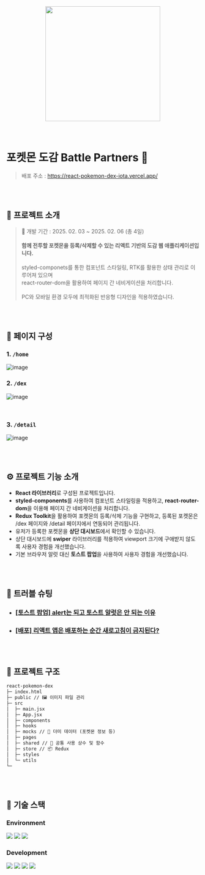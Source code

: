 <div align="center">
<img src="https://github.com/user-attachments/assets/673178e2-3e14-4c68-b446-94f5308c5100" width="300">
</div>

<br>
<br>

#  포켓몬 도감 Battle Partners 🚀
> 배포 주소 : https://react-pokemon-dex-iota.vercel.app/

<br>
<br>

## 💬 프로젝트 소개

> 📅 개발 기간 : 2025. 02. 03 ~ 2025. 02. 06 (총 4일)
> <br><br>
> **함께 전투할 포켓몬을 등록/삭제할 수 있는 리액트 기반의 도감 웹 애플리케이션입니다.**
> <br>
> <br> styled-componets를 통한 컴포넌트 스타일링, RTK를 활용한 상태 관리로 이루어져 있으며
> <br> react-router-dom을 활용하여 페이지 간 네비게이션을 처리합니다.  
> <br> PC와 모바일 환경 모두에 최적화된 반응형 디자인을 적용하였습니다.

<br>
<br>

## 📑 페이지 구성
### 1. `/home`
![image](https://github.com/user-attachments/assets/8090139f-7e37-4c3b-84e8-dc9b17936b83)
<br>

### 2. `/dex`
![image](https://github.com/user-attachments/assets/ea659c74-7759-4136-93aa-26f454311ca6)

<br>

### 3. `/detail`
![image](https://github.com/user-attachments/assets/a6c031b0-d790-4943-9345-cd372d909976)


<br>
<br>

## ⚙ 프로젝트 기능 소개

- **React 라이브러리**로 구성된 프로젝트입니다.
- **styled-components**를 사용하여 컴포넌트 스타일링을 적용하고, **react-router-dom**을 이용해 페이지 간 네비게이션을 처리합니다.
- **Redux Toolkit**을 활용하여 포켓몬의 등록/삭제 기능을 구현하고, 등록된 포켓몬은 /dex 페이지와 /detail 페이지에서 연동되어 관리됩니다.
- 유저가 등록한 포켓몬을 **상단 대시보드**에서 확인할 수 있습니다.
- 상단 대시보드에 **swiper** 라이브러리를 적용하여 viewport 크기에 구애받지 않도록 사용자 경험을 개선했습니다.
- 기본 브라우저 알럿 대신 **토스트 팝업**을 사용하여 사용자 경험을 개선했습니다.

<br>
<br>

## 🚀 트러블 슈팅

- ### [[토스트 팝업] alert는 되고 토스트 알럿은 안 되는 이유](https://velog.io/@jiyunk/alert는-되고-토스트-알럿은-안-되는-이유)
- ### [[배포] 리액트 앱은 배포하는 순간 새로고침이 금지된다?](https://velog.io/@jiyunk/리액트-앱은-배포하는-순간-새로고침이-금지된다)
<br>
<br>

## 📁 프로젝트 구조

```markdown
react-pokemon-dex
├─ index.html
├─ public // 🖼️ 이미지 파일 관리
├─ src
│  ├─ main.jsx
│  ├─ App.jsx
│  ├─ components
│  ├─ hooks
│  ├─ mocks // 📄 더미 데이터 (포켓몬 정보 등)
│  ├─ pages
│  ├─ shared // 🔧 공통 사용 상수 및 함수
│  ├─ store // 📦 Redux
│  ├─ styles
│  └─ utils
└─
```

<br>
<br>

## 🧶 기술 스택
<div align="left">

### Environment
<img src="https://img.shields.io/badge/Visual_Studio_Code-007ACC?style=for-the-badge&logo=https://upload.wikimedia.org/wikipedia/commons/a/a7/Visual_Studio_Code_1.35_icon.svg&logoColor=white" />
<img src="https://img.shields.io/badge/Git-F05032?style=for-the-badge&logo=git&logoColor=white" />
<img src="https://img.shields.io/badge/GitHub-181717?style=for-the-badge&logo=github&logoColor=white" />
<br>

### Development
<img src="https://img.shields.io/badge/React-61DAFB?style=for-the-badge&logo=React&logoColor=black"/>
<img src="https://img.shields.io/badge/JavaScript-F7DF1E?style=for-the-badge&logo=JavaScript&logoColor=white"/>
<img src="https://img.shields.io/badge/styled components-DB7093?style=for-the-badge&amp;logo=styled-components&amp;logoColor=white">
<img src="https://img.shields.io/badge/Redux-764ABC?style=for-the-badge&amp;logo=Redux&amp;logoColor=#764ABC">



</div>
